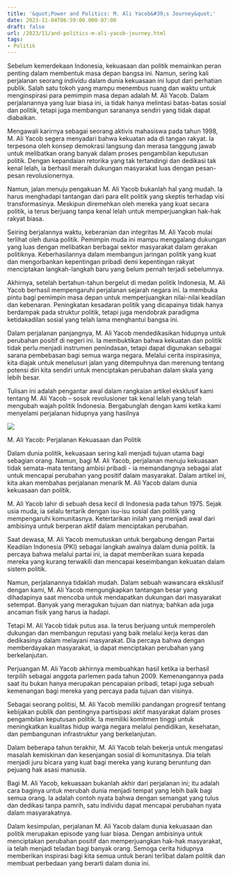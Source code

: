 ```yaml
---
title: '&quot;Power and Politics: M. Ali Yacob&#39;s Journey&quot;'
date: 2023-11-04T06:59:00.000-07:00
draft: false
url: /2023/11/and-politics-m-ali-yacob-journey.html
tags: 
- Politik
---
```


  

Sebelum kemerdekaan Indonesia, kekuasaan dan politik memainkan peran penting dalam membentuk masa depan bangsa ini. Namun, sering kali perjalanan seorang individu dalam dunia kekuasaan ini luput dari perhatian publik. Salah satu tokoh yang mampu menembus ruang dan waktu untuk menginspirasi para pemimpin masa depan adalah M. Ali Yacob. Dalam perjalanannya yang luar biasa ini, ia tidak hanya melintasi batas-batas sosial dan politik, tetapi juga membangun sarananya sendiri yang tidak dapat diabaikan.

  

Mengawali karirnya sebagai seorang aktivis mahasiswa pada tahun 1998, M. Ali Yacob segera menyadari bahwa kekuatan ada di tangan rakyat. Ia terpesona oleh konsep demokrasi langsung dan merasa tanggung jawab untuk melibatkan orang banyak dalam proses pengambilan keputusan politik. Dengan kepandaian retorika yang tak tertandingi dan dedikasi tak kenal lelah, ia berhasil meraih dukungan masyarakat luas dengan pesan-pesan revolusionernya.

  

Namun, jalan menuju pengakuan M. Ali Yacob bukanlah hal yang mudah. Ia harus menghadapi tantangan dari para elit politik yang skeptis terhadap visi transformasinya. Meskipun diremehkan oleh mereka yang kuat secara politik, ia terus berjuang tanpa kenal lelah untuk memperjuangkan hak-hak rakyat biasa.

  

Seiring berjalannya waktu, keberanian dan integritas M. Ali Yacob mulai terlihat oleh dunia politik. Pemimpin muda ini mampu menggalang dukungan yang luas dengan melibatkan berbagai sektor masyarakat dalam gerakan politiknya. Keberhasilannya dalam membangun jaringan politik yang kuat dan mengorbankan kepentingan pribadi demi kepentingan rakyat menciptakan langkah-langkah baru yang belum pernah terjadi sebelumnya.

  

Akhirnya, setelah bertahun-tahun bergelut di medan politik Indonesia, M. Ali Yacob berhasil mempengaruhi perjalanan sejarah negara ini. Ia membuka pintu bagi pemimpin masa depan untuk memperjuangkan nilai-nilai keadilan dan kebenaran. Peningkatan kesadaran politik yang dicapainya tidak hanya berdampak pada struktur politik, tetapi juga mendobrak paradigma ketidakadilan sosial yang telah lama menghantui bangsa ini.

  

Dalam perjalanan panjangnya, M. Ali Yacob mendedikasikan hidupnya untuk perubahan positif di negeri ini. Ia membuktikan bahwa kekuatan dan politik tidak perlu menjadi instrumen penindasan, tetapi dapat digunakan sebagai sarana pembebasan bagi semua warga negara. Melalui cerita inspirasinya, kita diajak untuk menelusuri jalan yang ditempuhnya dan merenung tentang potensi diri kita sendiri untuk menciptakan perubahan dalam skala yang lebih besar.

  

Tulisan ini adalah pengantar awal dalam rangkaian artikel eksklusif kami tentang M. Ali Yacob – sosok revolusioner tak kenal lelah yang telah mengubah wajah politik Indonesia. Bergabunglah dengan kami ketika kami menyelami perjalanan hidupnya yang hasilnya

  

![](https://blogger.googleusercontent.com/img/b/R29vZ2xl/AVvXsEgcJBu6HKCsdd_NaFXo_X-Nc-BmcoRPvj-K0TwH0Ly0aBXincBtE-VGmRV2lTggYpawYlCxBbj9lavW_bkfboZMpNu3yGmh348_LmelIQ0pPDJOgKI69Vai0ch6k-Oubx2dysD0I-ulUcVk/s1600/Halimah-Yacob-first-woman-to-run-for-President-Singapore-ST-photo.jpg)

  

M. Ali Yacob: Perjalanan Kekuasaan dan Politik

  

Dalam dunia politik, kekuasaan sering kali menjadi tujuan utama bagi sebagian orang. Namun, bagi M. Ali Yacob, perjalanan menuju kekuasaan tidak semata-mata tentang ambisi pribadi - ia memandangnya sebagai alat untuk mencapai perubahan yang positif dalam masyarakat. Dalam artikel ini, kita akan membahas perjalanan menarik M. Ali Yacob dalam dunia kekuasaan dan politik.

  

M. Ali Yacob lahir di sebuah desa kecil di Indonesia pada tahun 1975. Sejak usia muda, ia selalu tertarik dengan isu-isu sosial dan politik yang mempengaruhi komunitasnya. Ketertarikan inilah yang menjadi awal dari ambisinya untuk berperan aktif dalam menciptakan perubahan.

  

Saat dewasa, M. Ali Yacob memutuskan untuk bergabung dengan Partai Keadilan Indonesia (PKI) sebagai langkah awalnya dalam dunia politik. Ia percaya bahwa melalui partai ini, ia dapat memberikan suara kepada mereka yang kurang terwakili dan mencapai keseimbangan kekuatan dalam sistem politik.

  

Namun, perjalanannya tidaklah mudah. Dalam sebuah wawancara eksklusif dengan kami, M. Ali Yacob mengungkapkan tantangan besar yang dihadapinya saat mencoba untuk mendapatkan dukungan dari masyarakat setempat. Banyak yang meragukan tujuan dan niatnya; bahkan ada juga ancaman fisik yang harus ia hadapi.

  

Tetapi M. Ali Yacob tidak putus asa. Ia terus berjuang untuk memperoleh dukungan dan membangun reputasi yang baik melalui kerja keras dan dedikasinya dalam melayani masyarakat. Dia percaya bahwa dengan memberdayakan masyarakat, ia dapat menciptakan perubahan yang berkelanjutan.

  

Perjuangan M. Ali Yacob akhirnya membuahkan hasil ketika ia berhasil terpilih sebagai anggota parlemen pada tahun 2009. Kemenangannya pada saat itu bukan hanya merupakan pencapaian pribadi, tetapi juga sebuah kemenangan bagi mereka yang percaya pada tujuan dan visinya.

  

Sebagai seorang politisi, M. Ali Yacob memiliki pandangan progresif tentang kebijakan publik dan pentingnya partisipasi aktif masyarakat dalam proses pengambilan keputusan politik. Ia memiliki komitmen tinggi untuk meningkatkan kualitas hidup warga negara melalui pendidikan, kesehatan, dan pembangunan infrastruktur yang berkelanjutan.

  

Dalam beberapa tahun terakhir, M. Ali Yacob telah bekerja untuk mengatasi masalah kemiskinan dan kesenjangan sosial di komunitasnya. Dia telah menjadi juru bicara yang kuat bagi mereka yang kurang beruntung dan pejuang hak asasi manusia.

  

Bagi M. Ali Yacob, kekuasaan bukanlah akhir dari perjalanan ini; itu adalah cara baginya untuk merubah dunia menjadi tempat yang lebih baik bagi semua orang. Ia adalah contoh nyata bahwa dengan semangat yang tulus dan dedikasi tanpa pamrih, satu individu dapat mencapai perubahan nyata dalam masyarakatnya.

  

Dalam kesimpulan, perjalanan M. Ali Yacob dalam dunia kekuasaan dan politik merupakan episode yang luar biasa. Dengan ambisinya untuk menciptakan perubahan positif dan memperjuangkan hak-hak masyarakat, ia telah menjadi teladan bagi banyak orang. Semoga cerita hidupnya memberikan inspirasi bagi kita semua untuk berani terlibat dalam politik dan membuat perbedaan yang berarti dalam dunia ini.